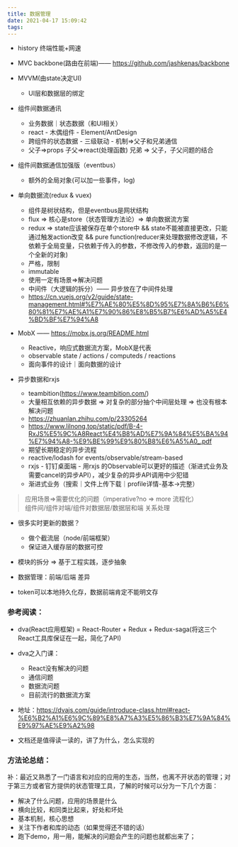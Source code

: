 ```yaml
---
title: 数据管理
date: 2021-04-17 15:09:42
tags:
---
```

- history
  终端性能+网速

- MVC
  backbone(路由在前端)—— https://github.com/jashkenas/backbone

- MVVM(由state决定UI)
  - UI层和数据层的绑定

- 组件间数据通讯
  - 业务数据｜状态数据（和UI相关）
  - react - 木偶组件 - Element/AntDesign
  - 跨组件的状态数据 - 三级联动 - 机制=>父子和兄弟通信
  - 父子=>props 子父=>react(处理函数)  兄弟 => 父子，子父问题的结合

- 组件间数据通信加强版（eventbus）
  - 额外的全局对象(可以加一些事件，log)

- 单向数据流(redux & vuex)
  - 组件是树状结构，但是eventbus是网状结构
  - flux => 核心是store（状态管理方法论）=> 单向数据流方案
  - redux => state应该被保存在单个store中 && state不能被直接更改，只能通过触发action改变 && pure function(reducer来处理数据修改逻辑，不依赖于全局变量，只依赖于传入的参数，不修改传入的参数，返回的是一个全新的对象)
  - 严格，限制
  - immutable
  - 使用一定有场景=>解决问题
  - 中间件（大逻辑的拆分）—— 异步放在了中间件处理
  - https://cn.vuejs.org/v2/guide/state-management.html#%E7%AE%80%E5%8D%95%E7%8A%B6%E6%80%81%E7%AE%A1%E7%90%86%E8%B5%B7%E6%AD%A5%E4%BD%BF%E7%94%A8

- MobX —— https://mobx.js.org/README.html
  - Reactive，响应式数据流方案，MobX是代表
  - observable state / actions / computeds / reactions
  - 面向事件的设计｜面向数据的设计
  
- 异步数据和rxjs
  - teambition(https://www.teambition.com/)
  - 大量相互依赖的异步数据 => 对复杂的部分抽个中间层处理 => 也没有根本解决问题
  - https://zhuanlan.zhihu.com/p/23305264
  - https://www.lilnong.top/static/pdf/B-4-RxJS%E5%9C%A8React%E4%B8%AD%E7%9A%84%E5%BA%94%E7%94%A8-%E9%BE%99%E9%80%B8%E6%A5%A0_.pdf
  - 期望长期稳定的异步流程
  - reactive/lodash for events/observable/stream-based
  - rxjs - 钉钉桌面端 - 用rxjs 的Observable可以更好的描述（渐进式业务及需要cancel的异步API），减少复杂的异步API调用中少犯错
  - 渐进式业务（搜索｜文件上传下载｜profile详情-基本->完整）

> 应用场景=>需要优化的问题（imperative?no => more 流程化）   
> 组件间/组件对端/组件对数据层/数据层和端  关系处理

- 很多实时更新的数据？
  - 做个截流层（node/前端框架）
  - 保证进入缓存层的数据可控

- 模块的拆分 => 基于工程实践，逐步抽象

- 数据管理：前端/后端 差异

- token可以本地持久化存，数据前端肯定不能明文存

### 参考阅读：
- dva(React应用框架) = React-Router + Redux + Redux-saga(将这三个React工具库保证在一起，简化了API)

- dva之入门课：
  - React没有解决的问题
  - 通信问题
  - 数据流问题
  - 目前流行的数据流方案
- 地址：https://dvajs.com/guide/introduce-class.html#react-%E6%B2%A1%E6%9C%89%E8%A7%A3%E5%86%B3%E7%9A%84%E9%97%AE%E9%A2%98

- 文档还是值得读一读的，讲了为什么，怎么实现的

### 方法论总结：
补：最近又熟悉了一门语言和对应的应用的生态，当然，也离不开状态的管理；对于第三方或者官方提供的状态管理工具，了解的时候可以分为一下几个方面：
- 解决了什么问题，应用的场景是什么
- 横向比较，和同类比起来，好处和坏处
- 基本机制，核心思想
- 关注下作者和库的动态（如果觉得还不错的话）
- 跑下demo，用一用，能解决的问题会产生的问题也就都出来了；